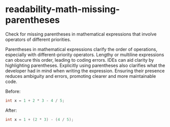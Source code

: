 # readability-math-missing-parentheses

Check for missing parentheses in mathematical expressions that involve
operators of different priorities.

Parentheses in mathematical expressions clarify the order of operations,
especially with different-priority operators. Lengthy or multiline
expressions can obscure this order, leading to coding errors. IDEs can
aid clarity by highlighting parentheses. Explicitly using parentheses
also clarifies what the developer had in mind when writing the
expression. Ensuring their presence reduces ambiguity and errors,
promoting clearer and more maintainable code.

Before:

```c++
int x = 1 + 2 * 3 - 4 / 5;
```

After:

```c++
int x = 1 + (2 * 3) - (4 / 5);
```
